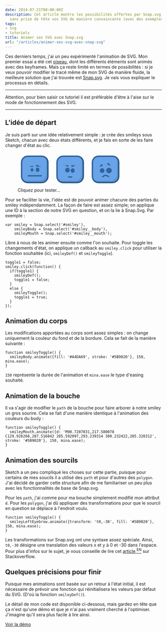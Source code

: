 ```yaml
---
date: 2014-07-21T00:00:00Z
description: Cet article montre les possibilités offertes par Snap.svg pour animer
  sans prise de tête vos SVG de manière convaincante (avec des exemples à l'appui).
tags:
- svg
- tutoriels
title: Animer ses SVG avec Snap.svg
url: "/articles/animer-ses-svg-avec-snap-svg"
---
```


Ces derniers temps, j'ai un peu expérimenté l'animation de SVG. Mon premier essai a été cet [oiseau](http://codepen.io/eskiiss/full/kFphn), dont les différents éléments sont animés avec des keyframes. Mais ça reste limité en termes de possibilités&nbsp;: si je veux pouvoir modifier le tracé même de mon SVG de manière fluide, la meilleure solution que j'ai trouvée est [Snap.svg](http://snapsvg.io/). Je vais vous expliquer le processus en détails.

---

<p class="info">Attention, pour bien saisir ce tutoriel il est préférable d'être à l'aise sur le mode de fonctionnement des SVG.</p>

---

## L'idée de départ

Je suis parti sur une idée relativement simple&nbsp;: je crée des smileys sous Sketch, chacun avec deux états différents, et je fais en sorte de les faire changer d'état au clic.

<style>
  .smileys {
    width: 64px;
    height: 64px;
    display: inline-block;
  }

  .smileys:hover {
    cursor: pointer;
  }

  @media screen and (min-width:50em) {
    .smileys {
      width: 110px;
      height: 110px;
    }
  }

  @media screen and (min-width:81.25em) {
    .smileys {
      width: 150px;
      height: 150px;
    }
  }
</style>

<figure>
  <svg class="smileys" width="390px" height="390px" viewBox="0 0 390 390" version="1.1" xmlns="http://www.w3.org/2000/svg" xmlns:xlink="http://www.w3.org/1999/xlink" id="smiley">
    <defs>
      <filter x="-50%" y="-50%" width="200%" height="200%" filterUnits="objectBoundingBox" id="filter-1">
        <feOffset dx="-30" dy="-30" in="SourceAlpha" result="shadowOffsetInner1"></feOffset>
        <feGaussianBlur stdDeviation="0" in="shadowOffsetInner1" result="shadowBlurInner1"></feGaussianBlur>
        <feComposite in="shadowBlurInner1" in2="SourceAlpha" operator="arithmetic" k2="-1" k3="1" result="shadowInnerInner1"></feComposite>
        <feColorMatrix values="0 0 0 0 0   0 0 0 0 0   0 0 0 0 0  0 0 0 0.21 0" in="shadowInnerInner1" type="matrix" result="shadowMatrixInner1"></feColorMatrix>
        <feMerge>
          <feMergeNode in="SourceGraphic"></feMergeNode>
          <feMergeNode in="shadowMatrixInner1"></feMergeNode>
        </feMerge>
      </filter>
      <rect id="path-2" x="45" y="45" width="300" height="300" rx="70"></rect>
    </defs>
    <g stroke="none" stroke-width="1" fill="none" fill-rule="evenodd">
      <g filter="url(#filter-1)">
        <use stroke="#33639B" stroke-width="16" fill="#69A4E9" fill-rule="evenodd" xlink:href="#path-2" id="smiley__body"></use>
        <use stroke="none" fill="none" xlink:href="#path-2"></use>
      </g>
      <path d="M164,219 C172.836556,219 180,210.941125 180,201 C180,191.058875 172.836556,183 164,183 C155.163444,183 148,191.058875 148,201 C148,210.941125 155.163444,219 164,219 Z" id="smiley__left-eye" fill="#33639B"></path>
      <ellipse id="smiley__right-eye" fill="#33639B" cx="227.5" cy="199.5" rx="20.5" ry="25.5"></ellipse>
      <polygon id="smiley__left-eyebrow" fill="#33639B" transform="translate(155.000000, 159.500000) translate(-155.000000, -159.500000) " points="170.921875 151.863281 178 167 132 167 "></polygon>
      <path d="M206.778449,154.125766 L215.978379,135.080539 L262.460072,173.170994 L206.778449,154.125766 Z" id="smiley__right-eyebrow" fill="#33639B" transform="translate(234.474884, 154.269042) rotate(-17.000000) translate(-234.474884, -154.269042) "></path>
      <path d="M122.5,268.5 L268.5,268.5" id="smiley__mouth" stroke="#33639B" stroke-width="15" stroke-linecap="square"></path>
    </g>
  </svg>
  <svg class="smileys" id="smiley-angry" width="390px" height="390px" viewBox="0 0 390 390" version="1.1" xmlns="http://www.w3.org/2000/svg" xmlns:xlink="http://www.w3.org/1999/xlink">
    <defs>
      <filter x="-50%" y="-50%" width="200%" height="200%" filterUnits="objectBoundingBox" id="filter-1">
        <feOffset dx="-30" dy="-30" in="SourceAlpha" result="shadowOffsetInner1"></feOffset>
        <feGaussianBlur stdDeviation="0" in="shadowOffsetInner1" result="shadowBlurInner1"></feGaussianBlur>
        <feComposite in="shadowBlurInner1" in2="SourceAlpha" operator="arithmetic" k2="-1" k3="1" result="shadowInnerInner1"></feComposite>
        <feColorMatrix values="0 0 0 0 0   0 0 0 0 0   0 0 0 0 0  0 0 0 0.21 0" in="shadowInnerInner1" type="matrix" result="shadowMatrixInner1"></feColorMatrix>
        <feMerge>
          <feMergeNode in="SourceGraphic"></feMergeNode>
          <feMergeNode in="shadowMatrixInner1"></feMergeNode>
        </feMerge>
      </filter>
      <rect id="path-2" x="45" y="45" width="300" height="300" rx="70"></rect>
    </defs>
    <g id="Page-1" stroke="none" stroke-width="1" fill="none" fill-rule="evenodd">
      <g filter="url(#filter-1)">
        <use stroke="#33639B" stroke-width="16" fill="#69A4E9" fill-rule="evenodd" xlink:href="#path-2" id="smiley-angry__body"></use>
        <use stroke="none" fill="none" xlink:href="#path-2"></use>
      </g>
      <path d="M164,230 C178.359403,230 190,217.911688 190,203 C190,188.088312 178.359403,176 164,176 C149.640597,176 138,188.088312 138,203 C138,217.911688 149.640597,230 164,230 Z" id="smiley-angry__left-eye" fill="#33639B"></path>
      <ellipse id="smiley-angry__right-eye" fill="#33639B" cx="224" cy="208.5" rx="23" ry="25.5"></ellipse>
      <polygon id="smiley-angry__left-eyebrow" fill="#33639B" transform="translate(154.637117, 149.601532) rotate(23.000000) translate(-154.637117, -149.601532) " points="177.637117 140.514229 177.637117 158.891193 131.637117 155.601532 "></polygon>
      <path d="M204.076423,160.168344 L211.200827,136.552495 L253.534648,162.326529 L204.076423,160.168344 Z" id="smiley-angry__right-eyebrow" fill="#33639B" transform="translate(229.049460, 149.424577) rotate(-32.000000) translate(-229.049460, -149.424577) "></path>
      <path d="M179.5,281.5 L211.5,281.5" id="smiley-angry__mouth" stroke="#33639B" stroke-width="15" stroke-linecap="square"></path>
    </g>
  </svg>
  <svg class="smileys" id="smiley-sad" width="390px" height="390px" viewBox="0 0 390 390" version="1.1" xmlns="http://www.w3.org/2000/svg" xmlns:xlink="http://www.w3.org/1999/xlink">
    <defs>
      <filter x="-50%" y="-50%" width="200%" height="200%" filterUnits="objectBoundingBox" id="filter-1">
        <feOffset dx="-30" dy="-30" in="SourceAlpha" result="shadowOffsetInner1"></feOffset>
        <feGaussianBlur stdDeviation="0" in="shadowOffsetInner1" result="shadowBlurInner1"></feGaussianBlur>
        <feComposite in="shadowBlurInner1" in2="SourceAlpha" operator="arithmetic" k2="-1" k3="1" result="shadowInnerInner1"></feComposite>
        <feColorMatrix values="0 0 0 0 0   0 0 0 0 0   0 0 0 0 0  0 0 0 0.21 0" in="shadowInnerInner1" type="matrix" result="shadowMatrixInner1"></feColorMatrix>
        <feMerge>
          <feMergeNode in="SourceGraphic"></feMergeNode>
          <feMergeNode in="shadowMatrixInner1"></feMergeNode>
        </feMerge>
      </filter>
      <rect id="path-2" x="45" y="45" width="300" height="300" rx="70"></rect>
    </defs>
    <g id="Page-1" stroke="none" stroke-width="1" fill="none" fill-rule="evenodd">
      <g>
        <g filter="url(#filter-1)">
          <use stroke="#33639B" stroke-width="16" fill="#69A4E9" fill-rule="evenodd" xlink:href="#path-2" id="smiley-sad__body"></use>
          <use stroke="none" fill="none" xlink:href="#path-2"></use>
        </g>
        <polygon id="smiley-sad__left-eyebrow" fill="#33639B" transform="translate(139.489906, 148.445197) rotate(-22.000000) translate(-139.489906, -148.445197) " points="155.702015 135.633087 161.177979 161.445197 117.940234 161.445197 "></polygon>
        <path d="M156,236 C170.359403,236 182,223.911688 182,209 C182,194.088312 170.359403,182 156,182 C141.640597,182 130,194.088312 130,209 C130,223.911688 141.640597,236 156,236 Z" id="smiley-sad__left-eye" fill="#33639B"></path>
        <ellipse id="smiley-sad__right-eye" fill="#33639B" cx="234" cy="207.5" rx="32" ry="31.5"></ellipse>
        <path d="M213.076423,146.168344 L220.200827,122.552495 L262.534648,148.326529 L213.076423,146.168344 Z" id="smiley-sad__right-eyebrow" fill="#33639B" transform="translate(238.049460, 135.424577) rotate(17.000000) translate(-238.049460, -135.424577) "></path>
        <path d="M156.3125,283.484375 C183.857004,258.058436 201.207184,257.26089 233.867188,278.996094" id="smiley-sad__mouth" stroke="#33639B" stroke-width="15"></path>
      </g>
    </g>
  </svg>
<figcaption>Cliquez pour tester...</figcaption>
</figure>

Pour se faciliter la vie, l'idée est de pouvoir animer chacune des parties du smiley indépendamment. La façon de faire est assez simple; on applique une ID à la section de notre SVG en question, et on la lie à Snap.Svg. Par exemple&nbsp;:

<pre><code class="js">var smiley = Snap.select('#smiley'),
    smileyBody = Snap.select('#smiley__body'),
    smileyMouth = Snap.select('#smiley__mouth');
</code></pre>

Libre à nous de les animer ensuite comme l'on souhaite. Pour toggle les changements d'état, on applique un callback au `smiley.click` pour utiliser la fonction souhaitée (ici, `smileyDef()` et `smileyToggle`).

<pre><code class="js">toggle1 = false;
smiley.click(function() {
  if(toggle1) {
    smileyDef();
    toggle1 = false;
  }
  else {
    smileyToggle();
    toggle1 = true;
  }
});
</code></pre>

## Animation du corps

Les modifications apportées au corps sont assez simples&nbsp;: on change uniquement la couleur du fond et de la bordure. Cela se fait de la manière suivante&nbsp;:

<pre><code class="js">function smileyToggle() {
  smileyBody.animate({fill: '#A4DA69', stroke: '#5B9020'}, 150, mina.ease);
}
</code></pre>

`150` représente la durée de l'animation et `mina.ease` le type d'easing souhaité.

## Animation de la bouche

Il va s'agir de modifier le `path` de la bouche pour faire arborer à notre smiley un gros sourire. Cela se fait d'une manière identique à l'animation des couleurs du body&nbsp;:

<pre><code class="js">function smileyToggle() {
  smileyMouth.animate({d: 'M90.7207031,217.580078 C129.926268,287.516842 285.592097,293.239314 300.232422,205.320312', stroke: '#5B9020'}, 150, mina.ease);
}
</code></pre>

## Animation des sourcils

Sketch a un peu compliqué les choses sur cette partie, puisque pour certains de mes soucils il a utilisé des `path` et pour d'autres des `polygon`. J'ai décidé de garder cette structure afin de me familiariser un peu plus avec les fonctionnalités de base de Snap.svg.

Pour les `path`, j'ai comme pour ma bouche simplement modifié mon attribut `d`. Pour les `polygon`, j'ai dû appliquer des transformations pour que le sourcil en question se déplace à l'endroit voulu.

<pre><code class="js">function smileyToggle() {
  smileyLeftEyebrow.animate({transform: 't0,-30', fill: '#5B9020'}, 150, mina.ease);
}
</code></pre>

Les transformations sur Snap.svg ont une syntaxe assez spéciale. Ainsi, `t0,-30` désigne une translation des valeurs x et y à 0 et -30 dans l'espace. Pour plus d'infos sur le sujet, je vous conseille de lire cet [article&nbsp;<sup>EN</sup>](http://stackoverflow.com/questions/20302801/how-do-i-understand-transform-properties-in-snap-svg) sur Stackoverflow.

## Quelques précisions pour finir

Puisque mes animations sont basée sur un retour à l'état initial, il est nécessaire de prévoir une fonction qui réinitialisera les valeurs par défaut du SVG. (D'où la fonction `smileyDef()`).

Le détail de mon code est disponible ci-dessous, mais gardez en tête que ça n'est qu'une démo et que je n'ai pas vraiment cherché à l'optimiser. J'imagine qu'il sera plus facile à lire ainsi.

<script src="/demos/snapsvg.min.js"></script>

<p class="demo"><a href="http://codepen.io/eskiiss/full/gxqsr">Voir la démo</a></p>

